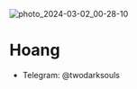 ![photo_2024-03-02_00-28-10](https://github.com/terris91/terris91/assets/95265895/5c097d5b-8ec1-4fd3-aaa0-64abc67e3cb8)

# Hoang
- Telegram: @twodarksouls
